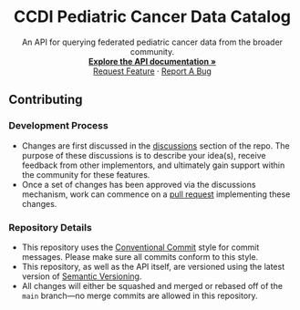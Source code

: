 <p align="center">
  <h1 align="center">
  CCDI Pediatric Cancer Data Catalog
  </h1>
</p>

<p align="center">
    An API for querying federated pediatric cancer data from the broader community.
    <br />
    <a href="https://cbiit.github.io/ccdi-federation-api/"><strong>Explore the API documentation »</strong></a>
    <br />
    <a href="https://github.com/cbiit/ccdi-federation-api/issues/new?assignees=&labels=&template=feature_request.md&title=Descriptive%20Title&labels=enhancement">Request Feature</a>
    ·
    <a href="https://github.com/cbiit/ccdi-federation-api/issues/new?assignees=&labels=&template=bug_report.md&title=Descriptive%20Title&labels=bug">Report A Bug</a>
    <br />
  </p>
</p>

## Contributing

### Development Process

- Changes are first discussed in the [discussions](https://github.com/cbiit/ccdi-federation-api/discussions) section of the repo. The purpose of these discussions is to describe your idea(s), receive feedback from other implementors, and ultimately gain support within the community for these features.
- Once a set of changes has been approved via the discussions mechanism, work can commence on a [pull request](https://github.com/cbiit/ccdi-federation-api/discussions) implementing these changes.

### Repository Details

- This repository uses the [Conventional Commit](https://www.conventionalcommits.org/en/v1.0.0/) style for commit messages. Please make sure all commits conform to this style.
- This repository, as well as the API itself, are versioned using the latest version of [Semantic Versioning](https://semver.org/).
- All changes will either be squashed and merged or rebased off of the `main` branch—no merge commits are allowed in this repository.